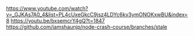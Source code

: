 https://www.youtube.com/watch?v=_GJKAs7A0_4&list=PL4cUxeGkcC9jsz4LDYc6kv3ymONOKxwBU&index=8
https://youtu.be/bxsemcrY4gQ?t=1847
https://github.com/iamshaunjp/node-crash-course/branches/stale
